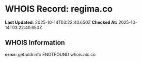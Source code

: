 # WHOIS Record: regima.co

**Last Updated:** 2025-10-14T03:22:40.650Z
**Checked At:** 2025-10-14T03:22:40.650Z

## WHOIS Information

**error:** getaddrinfo ENOTFOUND whois.nic.co

